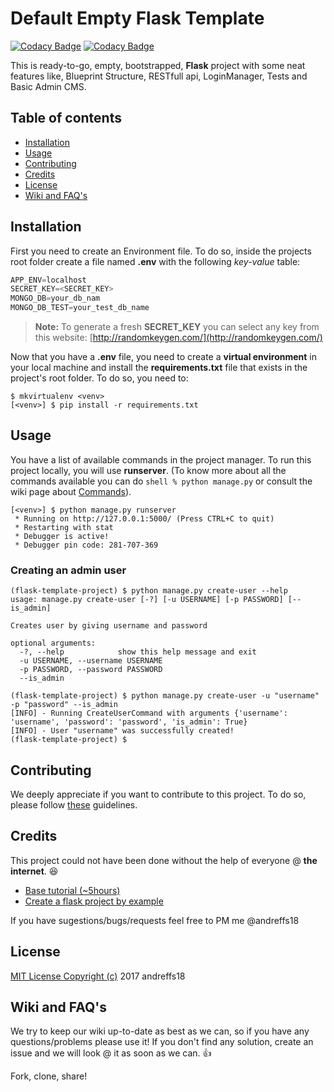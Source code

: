 # Default Empty Flask Template

[![Codacy Badge](https://api.codacy.com/project/badge/Grade/dc41f3a0b9a1474caf15043e270ef497)](https://www.codacy.com/app/andreffs18/flask-template-project?utm_source=github.com&utm_medium=referral&utm_content=andreffs18/flask-template-project&utm_campaign=badger)
[![Codacy Badge](https://api.codacy.com/project/badge/Coverage/dc41f3a0b9a1474caf15043e270ef497)](https://www.codacy.com/app/andreffs18/flask-template-project?utm_source=github.com&utm_medium=referral&utm_content=andreffs18/flask-template-project&utm_campaign=Badge_Coverage)


This is ready-to-go, empty, bootstrapped, **Flask** project with some neat features like, Blueprint Structure, RESTfull api, LoginManager, Tests and Basic Admin CMS. 

## Table of contents

* [Installation](#installation)
* [Usage](#usage)
* [Contributing](#contributing)
* [Credits](#credits)
* [License](#license)
* [Wiki and FAQ's](#wiki-and-faqs)


## Installation

First you need to create an Environment file. To do so, inside the projects root folder create a file named **.env** with the following _key-value_ table:
```python
APP_ENV=localhost
SECRET_KEY=<SECRET_KEY>
MONGO_DB=your_db_nam
MONGO_DB_TEST=your_test_db_name
```

> **Note:** To generate a fresh **SECRET_KEY** you can select any key from this website: [http://randomkeygen.com/](http://randomkeygen.com/)

Now that you have a **.env** file, you need to create a **virtual environment** in your local machine and install the **requirements.txt** file that exists in the project's root folder. To do so, you need to:
```shell
$ mkvirtualenv <venv>
[<venv>] $ pip install -r requirements.txt
```


## Usage

You have a list of available commands in the project manager. To run this project locally, you will use **runserver**. (To know more about all the commands available you can do ```shell % python manage.py``` or consult the wiki page about [Commands](#)).

```shell
[<venv>] $ python manage.py runserver
 * Running on http://127.0.0.1:5000/ (Press CTRL+C to quit)
 * Restarting with stat
 * Debugger is active!
 * Debugger pin code: 281-707-369
```

### Creating an admin user

```shell
(flask-template-project) $ python manage.py create-user --help
usage: manage.py create-user [-?] [-u USERNAME] [-p PASSWORD] [--is_admin]

Creates user by giving username and password

optional arguments:
  -?, --help            show this help message and exit
  -u USERNAME, --username USERNAME
  -p PASSWORD, --password PASSWORD
  --is_admin

(flask-template-project) $ python manage.py create-user -u "username" -p "password" --is_admin
[INFO] - Running CreateUserCommand with arguments {'username': 'username', 'password': 'password', 'is_admin': True}
[INFO] - User "username" was successfully created!
(flask-template-project) $
```

## Contributing

We deeply appreciate if you want to contribute to this project. To do so, please follow [these](#) guidelines.


## Credits

This project could not have been done without the help of everyone @ **the internet**. :satisfied:
- [Base tutorial (~5hours)](https://www.youtube.com/watch?v=WfpFUmV1d0w&list=PLLjmbh6XPGK4ISY747FUHXEl9lBxre4mM&feature=share)
- [Create a flask project by example](https://realpython.com/blog/python/flask-by-example-part-1-project-setup/)

If you have sugestions/bugs/requests feel free to PM me @andreffs18


## License

[MIT License Copyright (c)](/LICENCE.md) 
2017 andreffs18


## Wiki and FAQ's

We try to keep our wiki up-to-date as best as we can, so if you have any questions/problems please use it! If you don't find any solution, create an issue and we will look @ it as soon as we can. :+1:



Fork, clone, share! 

